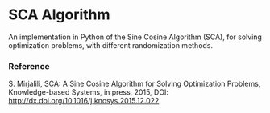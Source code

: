 # SCA Algorithm
An implementation in Python of the Sine Cosine Algorithm (SCA), for solving optimization problems, with different randomization methods.

### Reference
S. Mirjalili, SCA: A Sine Cosine Algorithm for Solving Optimization Problems, Knowledge-based Systems, in press, 2015, DOI: http://dx.doi.org/10.1016/j.knosys.2015.12.022

